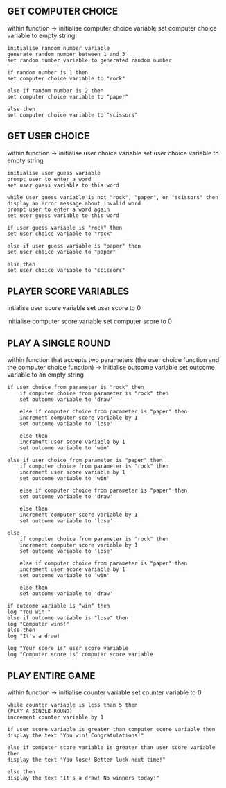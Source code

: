 ## GET COMPUTER CHOICE

within function -> 
    initialise computer choice variable
    set computer choice variable to empty string

    initialise random number variable
    generate random number between 1 and 3
    set random number variable to generated random number

    if random number is 1 then
    set computer choice variable to "rock"

    else if random number is 2 then
    set computer choice variable to "paper"

    else then
    set computer choice variable to "scissors"

## GET USER CHOICE

within function -> 
    initialise user choice variable
    set user choice variable to empty string

    initialise user guess variable
    prompt user to enter a word
    set user guess variable to this word

    while user guess variable is not "rock", "paper", or "scissors" then
    display an error message about invalid word
    prompt user to enter a word again
    set user guess variable to this word

    if user guess variable is "rock" then
    set user choice variable to "rock"

    else if user guess variable is "paper" then
    set user choice variable to "paper"

    else then
    set user choice variable to "scissors"


## PLAYER SCORE VARIABLES

intialise user score variable
set user score to 0

initialise computer score variable 
set computer score to 0

## PLAY A SINGLE ROUND 

within function that accepts two parameters
(the user choice function and the computer choice function) ->
    initialise outcome variable
    set outcome variable to an empty string

    if user choice from parameter is "rock" then
        if computer choice from parameter is "rock" then 
        set outcome variable to 'draw'

        else if computer choice from parameter is "paper" then
        increment computer score variable by 1 
        set outcome variable to 'lose'

        else then
        increment user score variable by 1
        set outcome variable to 'win'

    else if user choice from parameter is "paper" then 
        if computer choice from parameter is "rock" then 
        increment user score variable by 1
        set outcome variable to 'win'

        else if computer choice from parameter is "paper" then
        set outcome variable to 'draw'

        else then
        increment computer score variable by 1
        set outcome variable to 'lose'

    else
        if computer choice from parameter is "rock" then 
        increment computer score variable by 1
        set outcome variable to 'lose'

        else if computer choice from parameter is "paper" then
        increment user score variable by 1 
        set outcome variable to 'win'

        else then
        set outcome variable to 'draw'

    if outcome variable is "win" then
    log "You win!"
    else if outcome variable is "lose" then
    log "Computer wins!"
    else then
    log "It's a draw!

    log "Your score is" user score variable
    log "Computer score is" computer score variable

## PLAY ENTIRE GAME

within function -> 
    initialise counter variable
    set counter variable to 0

    while counter variable is less than 5 then
    (PLAY A SINGLE ROUND)
    increment counter variable by 1

    if user score variable is greater than computer score variable then
    display the text "You win! Congratulations!"

    else if computer score variable is greater than user score variable then
    display the text "You lose! Better luck next time!"

    else then
    display the text "It's a draw! No winners today!"


